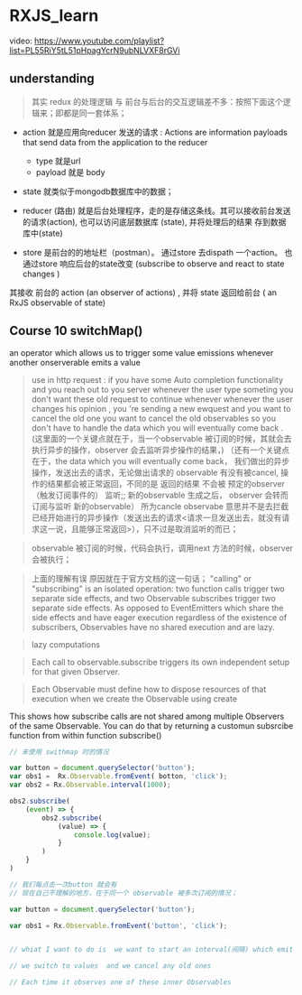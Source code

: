 # RXJS_learn

video: https://www.youtube.com/playlist?list=PL55RiY5tL51pHpagYcrN9ubNLVXF8rGVi

## understanding

> 其实 redux 的处理逻辑 与 前台与后台的交互逻辑差不多：按照下面这个逻辑来；即都是同一套体系；

* action 就是应用向reducer 发送的请求 : Actions are information payloads that send data from the application to the reducer 
    + type 就是url 
    + payload 就是 body

* state 就类似于mongodb数据库中的数据；

* reducer (路由) 就是后台处理程序，走的是存储这条线。其可以接收前台发送的请求(action),  也可以访问底层数据库 (state), 并将处理后的结果 存到数据库中(state)

* store 是前台的的地址栏（postman）。 通过store 去dispath 一个action。 也通过store 响应后台的state改变 (subscribe to observe and react to state changes )

其接收 前台的 action (an observer of actions) , 并将 state 返回给前台 ( an RxJS observable of state)  



## Course 10 switchMap() 

an operator which allows us to trigger some value emissions whenever another onserverable emits a value 

>  use in http request : if you have some Auto completion functionality and you reach out to you server whenever the user type someting you don't want these old request to continue whenever whenever the user changes his opinion , you 're sending a new ewquest and you want to cancel the old one you want to cancel the old observables  so you don't have to handle the data which you will eventually come back . (这里面的一个关键点就在于，当一个observable 被订阅的时候，其就会去执行异步的操作，observer 会去监听异步操作的结果，)  （还有一个关键点在于，the data which you will eventually come back， 我们做出的异步操作，发送出去的请求，无论做出请求的 observable 有没有被cancel, 操作的结果都会被正常返回，不同的是 返回的结果 不会被 预定的observer（触发订阅事件的） 监听;;  新的observable 生成之后， observer 会转而 订阅与监听 新的observable）   所为cancle observabe 意思并不是去拦截 已经开始进行的异步操作（发送出去的请求<请求一旦发送出去，就没有请求这一说，且能够正常返回>），只不过是取消监听的而已；

> observable 被订阅的时候，代码会执行，调用next 方法的时候，observer 会被执行；

> 上面的理解有误 原因就在于官方文档的这一句话；
> "calling" or "subscribing" is an isolated operation: two function calls trigger two separate side effects, and two Observable subscribes trigger two separate side effects. As opposed to EventEmitters which share the side effects and have eager execution regardless of the existence of subscribers, Observables have no shared execution and are lazy.
 
> lazy computations 


> Each call to observable.subscribe triggers its own independent setup for that given Observer.

> Each Observable must define how to dispose resources of that execution when we create the Observable using create 
 

This shows how subscribe calls are not shared among multiple Observers of the same Observable. You can do that by returning a customun subsrcibe function from within function subscribe()


```js
// 未使用 swithmap 时的情况

var button = document.querySelector('button');
var obs1 =  Rx.Observable.fromEvent( botton, 'click');
var obs2 = Rx.Observable.interval(1000);

obs2.subscribe(
    (event) => {
        obs2.subscribe(
            (value) => {
                console.log(value);
            }
        )
    }
)

// 我们每点击一次button 就会有
// 现在自己不理解的地方，在于同一个 observable 被多次订阅的情况；

```



```js
var button = document.querySelector('button');

var obs1 = Rx.Observable.fromEvent('button', 'click');


// whiat I want to do is  we want to start an interval(间隔) which emits a new value every x seconds . wheneve i click the button but i want that emitting observable that interval to start over when I click the button again so the old emission the old interval should be conceled   

// we switch to values  and we cancel any old ones 

// Each time it observes one of these inner Observables  


```





